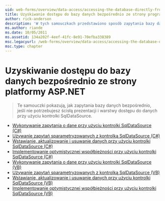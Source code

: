 ```yaml
---
uid: web-forms/overview/data-access/accessing-the-database-directly-from-an-aspnet-page/index
title: Uzyskiwanie dostępu do bazy danych bezpośrednio ze strony programu ASP.NET | Dokumentacja firmy Microsoft
author: rick-anderson
description: 'W tych samouczkach przedstawiono sposób zapytania bazy danych bezpośrednio, jeśli nie potrzebujesz ścisłą prezentacji i danych przy użyciu kontrolki SqlDataSource...'
ms.author: riande
ms.date: 10/05/2011
ms.assetid: 134a202f-4eef-41fc-8e91-70efba338389
msc.legacyurl: /web-forms/overview/data-access/accessing-the-database-directly-from-an-aspnet-page
msc.type: chapter
---
```

<a name="accessing-the-database-directly-from-an-aspnet-page"></a>Uzyskiwanie dostępu do bazy danych bezpośrednio ze strony platformy ASP.NET
====================
> Te samouczki pokazują, jak zapytania bazy danych bezpośrednio, jeśli nie potrzebujesz ścisłą prezentacji i warstwy dostępu do danych przy użyciu kontrolki SqlDataSource.


- [Wykonywanie zapytania o dane przy użyciu kontrolki SqlDataSource (C#)](querying-data-with-the-sqldatasource-control-cs.md)
- [Używanie zapytań sparametryzowanych z kontrolką SqlDataSource (C#)](using-parameterized-queries-with-the-sqldatasource-cs.md)
- [Wstawianie, aktualizowanie i usuwanie danych przy użyciu kontrolki SqlDataSource (C#)](inserting-updating-and-deleting-data-with-the-sqldatasource-cs.md)
- [Implementowanie optymistycznej współbieżności przy użyciu kontrolki SqlDataSource (C#)](implementing-optimistic-concurrency-with-the-sqldatasource-cs.md)
- [Wykonywanie zapytania o dane przy użyciu kontrolki SqlDataSource (VB)](querying-data-with-the-sqldatasource-control-vb.md)
- [Używanie zapytań sparametryzowanych z kontrolką SqlDataSource (VB)](using-parameterized-queries-with-the-sqldatasource-vb.md)
- [Wstawianie, aktualizowanie i usuwanie danych przy użyciu kontrolki SqlDataSource (VB)](inserting-updating-and-deleting-data-with-the-sqldatasource-vb.md)
- [Implementowanie optymistycznej współbieżności przy użyciu kontrolki SqlDataSource (VB)](implementing-optimistic-concurrency-with-the-sqldatasource-vb.md)

